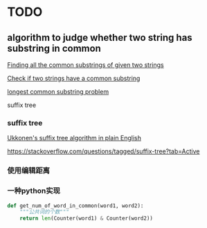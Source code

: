 # TODO

## algorithm to judge whether two string has substring in common 

[Finding all the common substrings of given two strings](https://stackoverflow.com/questions/34805488/finding-all-the-common-substrings-of-given-two-strings)

[Check if two strings have a common substring](https://www.geeksforgeeks.org/check-two-strings-common-substring/)

[longest common substring problem](https://en.wikipedia.org/wiki/Longest_common_substring_problem)

suffix tree



### suffix tree

[Ukkonen's suffix tree algorithm in plain English](https://stackoverflow.com/questions/9452701/ukkonens-suffix-tree-algorithm-in-plain-english)

https://stackoverflow.com/questions/tagged/suffix-tree?tab=Active



### 使用编辑距离



### 一种python实现

```python
def get_num_of_word_in_common(word1, word2):
    """公共词的个数"""
    return len(Counter(word1) & Counter(word2))
```

